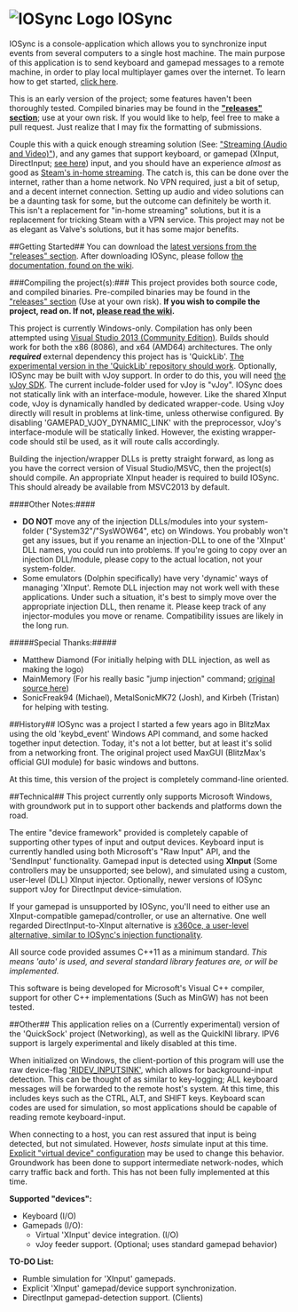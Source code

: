 # ![IOSync Logo](/IOSync/IOSync.ico) IOSync
IOSync is a console-application which allows you to synchronize input events from several computers to a single host machine.
The main purpose of this application is to send keyboard and gamepad messages to a remote machine, in order to play local multiplayer games over the internet. To learn how to get started, [click here](https://github.com/Regal-Internet-Brothers/IOSync/wiki).

This is an early version of the project; some features haven't been thoroughly tested. Compiled binaries may be found in the **["releases" section](https://github.com/Regal-Internet-Brothers/IOSync/releases)**; use at your own risk. If you would like to help, feel free to make a pull request. Just realize that I may fix the formatting of submissions.

Couple this with a quick enough streaming solution (See: ["Streaming (Audio and Video)"](https://github.com/Regal-Internet-Brothers/IOSync/wiki/Streaming-(Audio-and-Video))), and any games that support keyboard, or gamepad (XInput, DirectInput; [see here](https://github.com/Regal-Internet-Brothers/IOSync/wiki/Using-Gamepads-with-IOSync)) input, and you should have an experience *almost* as good as [Steam's in-home streaming](http://store.steampowered.com/streaming). The catch is, this can be done over the internet, rather than a home network. No VPN required, just a bit of setup, and a decent internet connection. Setting up audio and video solutions can be a daunting task for some, but the outcome can definitely be worth it. This isn't a replacement for "in-home streaming" solutions, but it is a replacement for tricking Steam with a VPN service. This project may not be as elegant as Valve's solutions, but it has some major benefits.

##Getting Started##
You can download the [latest versions from the "releases" section](https://github.com/Regal-Internet-Brothers/IOSync/releases). After downloading IOSync, please follow [the documentation, found on the wiki](https://github.com/Regal-Internet-Brothers/IOSync/wiki).

###Compiling the project(s):###
This project provides both source code, and compiled binaries. Pre-compiled binaries may be found in the ["releases" section](https://github.com/Regal-Internet-Brothers/IOSync/releases) (Use at your own risk). **If you wish to compile the project, read on. If not, [please read the wiki](https://github.com/Regal-Internet-Brothers/IOSync/wiki).**

This project is currently Windows-only. Compilation has only been attempted using [Visual Studio 2013 (Community Edition)](https://www.visualstudio.com/en-us/products/visual-studio-community-vs.aspx). Builds should work for both the x86 (8086), and x64 (AMD64) architectures. The only ***required*** external dependency this project has is 'QuickLib'. [The experimental version in the 'QuickLib' repository should work](https://github.com/Regal-Internet-Brothers/QuickLib). Optionally, IOSync may be built with vJoy support. In order to do this, you will need [the vJoy SDK](http://sourceforge.net/projects/vjoystick/files/Beta%202.x/SDK/). The current include-folder used for vJoy is "vJoy". IOSync does not statically link with an interface-module, however. Like the shared XInput code, vJoy is dynamically handled by dedicated wrapper-code. Using vJoy directly will result in problems at link-time, unless otherwise configured. By disabling 'GAMEPAD_VJOY_DYNAMIC_LINK' with the preprocessor, vJoy's interface-module will be statically linked. However, the existing wrapper-code should stil be used, as it will route calls accordingly.

Building the injection/wrapper DLLs is pretty straight forward, as long as you have the correct version of Visual Studio/MSVC, then the project(s) should compile. An appropriate XInput header is required to build IOSync. This should already be available from MSVC2013 by default.

####Other Notes:####
* **DO NOT** move any of the injection DLLs/modules into your system-folder ("System32"/"SysWOW64", etc) on Windows. You probably won't get any issues, but if you rename an injection-DLL to one of the 'XInput' DLL names, you could run into problems. If you're going to copy over an injection DLL/module, please copy to the actual location, not your system-folder.
* Some emulators (Dolphin specifically) have very 'dynamic' ways of managing 'XInput'. Remote DLL injection may not work well with these applications. Under such a situation, it's best to simply move over the appropriate injection DLL, then rename it. Please keep track of any injector-modules you move or rename. Compatibility issues are likely in the long run.

#####Special Thanks:#####
* Matthew Diamond (For initially helping with DLL injection, as well as making the logo)
* MainMemory (For his really basic "jump injection" command; [original source here](https://github.com/sonicretro/sadx-mod-loader/blob/49cbca9ffecbcdc9541ac63ed2bc88ae52bfcfbf/include/ModLoader/MemAccess.h#L148))
* SonicFreak94 (Michael), MetalSonicMK72 (Josh), and Kirbeh (Tristan) for helping with testing.

##History##
IOSync was a project I started a few years ago in BlitzMax using the old 'keybd_event' Windows API command, and some hacked together input detection.
Today, it's not a lot better, but at least it's solid from a networking front.
The original project used MaxGUI (BlitzMax's official GUI module) for basic windows and buttons.

At this time, this version of the project is completely command-line oriented.

##Technical##
This project currently only supports Microsoft Windows, with groundwork put in to support other backends and platforms down the road.

The entire "device framework" provided is completely capable of supporting other types of input and output devices.
Keyboard input is currently handled using both Microsoft's "Raw Input" API, and the 'SendInput' functionality. Gamepad input is detected using **XInput** (Some controllers may be unsupported; see below), and simulated using a custom, user-level (DLL) XInput injector. Optionally, newer versions of IOSync support vJoy for DirectInput device-simulation.

If your gamepad is unsupported by IOSync, you'll need to either use an XInput-compatible gamepad/controller, or use an alternative. One well regarded DirectInput-to-XInput alternative is [x360ce, a user-level alternative, similar to IOSync's injection functionality](https://github.com/x360ce/x360ce).

All source code provided assumes C++11 as a minimum standard.
*This means 'auto' is used, and several standard library features are, or will be implemented.*

This software is being developed for Microsoft's Visual C++ compiler, support for other C++ implementations (Such as MinGW) has not been tested.

##Other##
This application relies on a (Currently experimental) version of the 'QuickSock' project (Networking), as well as the QuickINI library.
IPV6 support is largely experimental and likely disabled at this time.

When initialized on Windows, the client-portion of this program will use the raw device-flag ['RIDEV_INPUTSINK'](https://msdn.microsoft.com/en-us/library/windows/desktop/ms645565%28v=vs.85%29.aspx), which allows for background-input detection.
This can be thought of as similar to key-logging; ALL keyboard messages will be forwarded to the remote host's system.
At this time, this includes keys such as the CTRL, ALT, and SHIFT keys. Keyboard scan codes are used for simulation, so most applications should be capable of reading remote keyboard-input.

When connecting to a host, you can rest assured that input is being detected, but not simulated.
However, *hosts* simulate input at this time. [Explicit "virtual device" configuration](https://github.com/Regal-Internet-Brothers/IOSync/wiki/Configuring-IOSync) may be used to change this behavior. Groundwork has been done to support intermediate network-nodes, which carry traffic back and forth. This has not been fully implemented at this time.

**Supported "devices":**
* Keyboard (I/O)
* Gamepads (I/O):
  * Virtual 'XInput' device integration. (I/O)
  * vJoy feeder support. (Optional; uses standard gamepad behavior)

**TO-DO List:**
* Rumble simulation for 'XInput' gamepads.
* Explicit 'XInput' gamepad/device support synchronization.
* DirectInput gamepad-detection support. (Clients)
